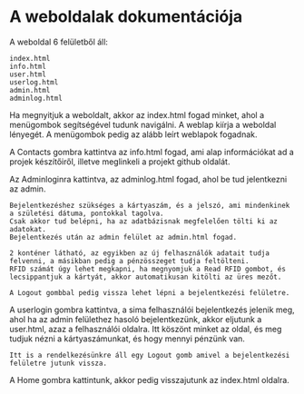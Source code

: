 # A weboldalak dokumentációja

A weboldal 6 felületből áll:

    index.html
    info.html
    user.html
    userlog.html
    admin.html
    adminlog.html

Ha megnyitjuk a weboldalt, akkor az index.html fogad minket, ahol a menügombok segítségével tudunk navigálni. A weblap kiírja a weboldal lényegét. A menügombok pedig az alább leírt weblapok fogadnak.

A Contacts gombra kattintva az info.html fogad, ami alap információkat ad a projek készítőiről, illetve meglinkeli a projekt github oldalát.

Az Adminloginra kattintva, az adminlog.html fogad, ahol be tud jelentkezni az admin.

    Bejelentkezéshez szükséges a kártyaszám, és a jelszó, ami mindenkinek a születési dátuma, pontokkal tagolva. 
    Csak akkor tud belépni, ha az adatbázisnak megfelelően tölti ki az adatokat.
    Bejelentkezés után az admin felület az admin.html fogad.

    2 konténer látható, az egyikben az új felhasználók adatait tudja felvenni, a másikban pedig a pénzösszeget tudja feltölteni.
    RFID számát úgy lehet megkapni, ha megnyomjuk a Read RFID gombot, és lecsippantjuk a kártyát, akkor automatikusan kitölti az üres mezőt.

    A Logout gombbal pedig vissza lehet lépni a bejelentkezési felületre.

A userlogin gombra kattintva, a sima felhasználói bejelentkezés jelenik meg, ahol ha az admin felülethez hasoló bejelentkezünk, akkor eljutunk a user.html, azaz a felhasználói oldalra.
    Itt köszönt minket az oldal, és meg tudjuk nézni a kártyaszámunkat, és hogy mennyi pénzünk van.
    
    Itt is a rendelkezésünkre áll egy Logout gomb amivel a bejelentkezési felületre jutunk vissza.

A Home gombra kattintunk, akkor pedig visszajutunk az index.html oldalra.

